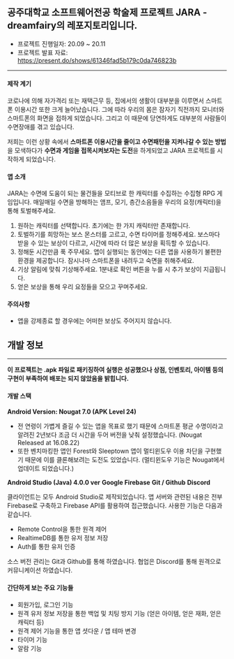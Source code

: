 ## 공주대학교 소프트웨어전공 학술제 프로젝트 JARA -dreamfairy의 레포지토리입니다.

- 프로젝트 진행일자: 20.09 ~ 20.11
- 프로젝트 발표 자료: https://present.do/shows/61346fad5b179c0da746823b

---

#### 제작 계기

코로나에 의해 자가격리 또는 재택근무 등, 집에서의 생활이 대부분을 이루면서 스마트폰 이용시간 또한 크게 늘어났습니다.
그에 따라 우리의 몸은 잠자기 직전까지 모니터와 스마트폰의 화면을 접하게 되었습니다.
그리고 이 때문에 당연하게도 대부분의 사람들이 수면장애를 겪고 있습니다.

저희는 이런 상황 속에서 **스마트폰 이용시간을 줄이고 수면패턴을 지켜나갈 수 있는 방법**을 모색하다가
**수면과 게임을 접목시켜보자는 도전**을 하게되었고 JARA 프로젝트를 시작하게 되었습니다.

#### 앱 소개

JARA는 수면에 도움이 되는 물건들을 모티브로 한 캐릭터를 수집하는 수집형 RPG 게임입니다.
매일매일 수면을 방해하는 앰프, 모기, 층간소음들을 우리의 요정(캐릭터)을 통해 토벌해주세요.

1. 원하는 캐릭터를 선택합니다. 초기에는 한 가지 캐릭터만 존재합니다.
2. 토벌하기를 희망하는 보스 몬스터를 고르고, 수면 타이머를 정해주세요. 보스마다 받을 수 있는 보상이 다르고, 시간에 따라 더 많은 보상을 획득할 수 있습니다.
3. 정해둔 시간만큼 푹 주무세요. 앱이 실행되는 동안에는 다른 앱을 사용하기 불편한 환경을 제공합니다. 잠시나마 스마트폰을 내려두고 숙면을 취해주세요.
4. 기상 알림에 맞춰 기상해주세요. 1분내로 확인 버튼을 누를 시 추가 보상이 지급됩니다.
5. 얻은 보상을 통해 우리 요정들을 모으고 꾸며주세요.

#### 주의사항

- 앱을 강제종료 할 경우에는 어떠한 보상도 주어지지 않습니다.


## 개발 정보

---

**이 프로젝트는 .apk 파일로 패키징하여 실행은 성공했으나 상점, 인벤토리, 아이템 등의 구현이 부족하여 배포는 되지 않았음을 밝힙니다.**

#### 개발 스택

**Android Version: Nougat 7.0 (APK Level 24)**
- 전 연령이 가볍게 즐길 수 있는 앱을 목표로 했기 때문에 스마트폰 평균 수명이라고 알려진 2년보다 조금 더 시간을 두어 버전을 낮춰 설정했습니다. (Nougat Released at 16.08.22)
- 또한 벤치마킹한 앱인 Forest와 Sleeptown 앱이 멀티윈도우 이용 차단을 구현했기 때문에 이를 클론해보려는 도전도 있었습니다. (멀티윈도우 기능은 Nougat에서 업데이트 되었습니다.)

**Android Studio (Java) 4.0.0 ver**
**Google Firebase**
**Git / Github**
**Discord**

클라이언트는 모두 Android Studio로 제작되었습니다.
앱 서버와 관련된 내용은 전부 Firebase로 구축하고 Firebase API를 활용하여 접근했습니다. 사용한 기능은 다음과 같습니다.
- Remote Control을 통한 원격 제어
- RealtimeDB를 통한 유저 정보 저장
- Auth를 통한 유저 인증

소스 버전 관리는 Git과 Github를 통해 하였습니다. 
협업은 Discord를 통해 원격으로 커뮤니케이션 하였습니다.

#### 간단하게 보는 주요 기능들

- 회원가입, 로그인 기능
- 원격 유저 정보 저장을 통한 백업 및 치팅 방지 기능 (얻은 아이템, 얻은 재화, 얻은 캐릭터 등)
- 원격 제어 기능을 통한 앱 셧다운 / 앱 테마 변경
- 타이머 기능
- 알람 기능
